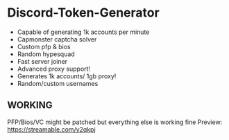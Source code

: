 # Discord-Token-Generator
 - Capable of generating 1k accounts per minute 
 - Capmonster captcha solver
 - Custom pfp & bios
 - Random hypesquad
 - Fast server joiner
 - Advanced proxy support!
 - Generates 1k accounts/ 1gb proxy!
 - Random/custom usernames
## WORKING
PFP/Bios/VC might be patched but everything else is working fine
Preview: https://streamable.com/y2qkpj

